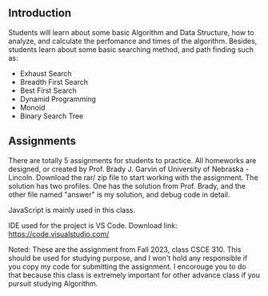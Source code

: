 ## Introduction
Students will learn about some basic Algorithm and Data Structure, how to analyze, and calculate the perfomance and times of the algorithm.
Besides, students learn about some basic searching method, and path finding such as:
- Exhaust Search
- Breadth First Search
- Best First Search
- Dynamid Programming
- Monoid
- Binary Search Tree

## Assignments
There are totally 5 assignments for students to practice. All homeworks are designed, or created by Prof. Brady J. Garvin of University of Nebraska - Lincoln.
Download the rar/ zip file to start working with the assignment.
The solution has two profiles. One has the solution from Prof. Brady, and the other file named "answer" is my solution, and debug code in detail.

JavaScript is mainly used in this class.

IDE used for the project is VS Code. 
Download link: https://code.visualstudio.com/

Noted: These are the assignment from Fall 2023, class CSCE 310. This should be used for studying purpose, and I won't hold any responsible if you copy my code for submitting the assignment. I encorouge you to do that because this class is extremely important for other advance class if you pursuit studying Algorithm.

